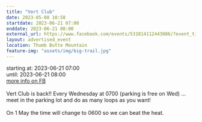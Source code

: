 ```yaml
---
title: "Vert Club"
date: 2023-05-08 10:58
startdate: 2023-06-21 07:00
enddate: 2023-06-21 08:00
external_url: https://www.facebook.com/events/531814112443086/?event_time_id=531814185776412
layout: advertised_event
location: Thumb Butte Mountain
feature-img: "assets/img/big-trail.jpg"
---
```


starting at: 2023-06-21 07:00<br>until: 2023-06-21 08:00<br><a href="https://www.facebook.com/events/531814112443086/?event_time_id=531814185776412">more info on FB</a><br><br>Vert Club is back!! Every Wednesday at 0700 (parking is free on Wed) … meet in the parking lot and do as many loops as you want!<br>
  <br>
  On 1 May the time will change to 0600 so we can beat the heat.<br>
  <br>
   
